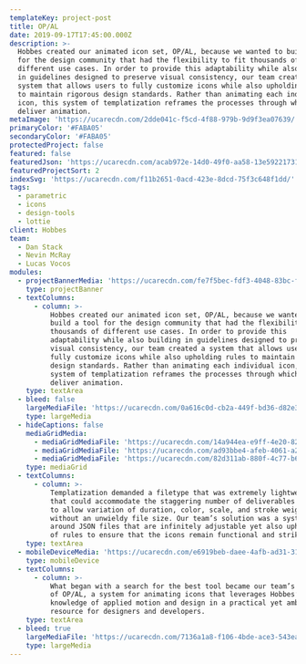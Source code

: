 ```yaml
---
templateKey: project-post
title: OP/AL
date: 2019-09-17T17:45:00.000Z
description: >-
  Hobbes created our animated icon set, OP/AL, because we wanted to build a tool
  for the design community that had the flexibility to fit thousands of
  different use cases. In order to provide this adaptability while also building
  in guidelines designed to preserve visual consistency, our team created a
  system that allows users to fully customize icons while also upholding rules
  to maintain rigorous design standards. Rather than animating each individual
  icon, this system of templatization reframes the processes through which we
  deliver animation.
metaImage: 'https://ucarecdn.com/2dde041c-f5cd-4f88-979b-9d9f3ea07639/'
primaryColor: '#FABA05'
secondaryColor: '#FABA05'
protectedProject: false
featured: false
featuredJson: 'https://ucarecdn.com/acab972e-14d0-49f0-aa58-13e59221731b/'
featuredProjectSort: 2
indexSvg: 'https://ucarecdn.com/f11b2651-0acd-423e-8dcd-75f3c648f1dd/'
tags:
  - parametric
  - icons
  - design-tools
  - lottie
client: Hobbes
team:
  - Dan Stack
  - Nevin McRay
  - Lucas Vocos
modules:
  - projectBannerMedia: 'https://ucarecdn.com/fe7f5bec-fdf3-4048-83bc-f318ee6767cb/'
    type: projectBanner
  - textColumns:
      - column: >-
          Hobbes created our animated icon set, OP/AL, because we wanted to
          build a tool for the design community that had the flexibility to fit
          thousands of different use cases. In order to provide this
          adaptability while also building in guidelines designed to preserve
          visual consistency, our team created a system that allows users to
          fully customize icons while also upholding rules to maintain rigorous
          design standards. Rather than animating each individual icon, this
          system of templatization reframes the processes through which we
          deliver animation.
    type: textArea
  - bleed: false
    largeMediaFile: 'https://ucarecdn.com/0a616c0d-cb2a-449f-bd36-d82e3513c4ce/'
    type: largeMedia
  - hideCaptions: false
    mediaGridMedia:
      - mediaGridMediaFile: 'https://ucarecdn.com/14a944ea-e9ff-4e20-8201-cb999935338c/'
      - mediaGridMediaFile: 'https://ucarecdn.com/ad93bbe4-afeb-4061-a230-6f2cf8725585/'
      - mediaGridMediaFile: 'https://ucarecdn.com/82d311ab-880f-4c77-b6d4-da83743601f1/'
    type: mediaGrid
  - textColumns:
      - column: >-
          Templatization demanded a filetype that was extremely lightweight—one
          that could accommodate the staggering number of deliverables required
          to allow variation of duration, color, scale, and stroke weight,
          without an unwieldy file size. Our team’s solution was a system built
          around JSON files that are infinitely adjustable yet also uphold a set
          of rules to ensure that the icons remain functional and striking.
    type: textArea
  - mobileDeviceMedia: 'https://ucarecdn.com/e6919beb-daee-4afb-ad31-315618fc9d05/'
    type: mobileDevice
  - textColumns:
      - column: >-
          What began with a search for the best tool became our team’s creation
          of OP/AL, a system for animating icons that leverages Hobbes’
          knowledge of applied motion and design in a practical yet ambitious
          resource for designers and developers.
    type: textArea
  - bleed: true
    largeMediaFile: 'https://ucarecdn.com/7136a1a8-f106-4bde-ace3-543ea320954c/'
    type: largeMedia
---
```


